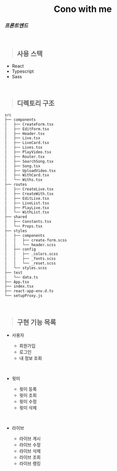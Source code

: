 <h1 align="center">Cono with me</h1>

### _프론트엔드_

<br />

> ## 사용 스택

- React
- Typescript
- Sass

<br>

> ## 디렉토리 구조

```bash
src
├── components
│   ├── CreateForm.tsx
│   ├── EditForm.tsx
│   ├── Header.tsx
│   ├── Live.tsx
│   ├── LiveCard.tsx
│   ├── Lives.tsx
│   ├── PlayVideo.tsx
│   ├── Router.tsx
│   ├── SearchSong.tsx
│   ├── Song.tsx
│   ├── UploadVideo.tsx
│   ├── WithCard.tsx
│   └── Withs.tsx
├── routes
│   ├── CreateLive.tsx
│   ├── CreateWith.tsx
│   ├── EditLive.tsx
│   ├── LiveList.tsx
│   ├── PlayLive.tsx
│   └── WithList.tsx
├── shared
│   ├── Constants.tsx
│   └── Props.tsx
├── styles
│   ├── components
│   │   ├── create-form.scss
│   │   └── header.scss
│   ├── config
│   │   ├── _colors.scss
│   │   ├── _fonts.scss
│   │   └── _reset.scss
│   └── styles.scss
├── test
│   └── data.ts
├── App.tsx
├── index.tsx
├── react-app-env.d.ts
└── setupProxy.js
```

<br>

> ## 구현 기능 목록

- 사용자

  - 회원가입
  - 로그인
  - 내 정보 조회

<br>

- 윗미

  - 윗미 등록
  - 윗미 조회
  - 윗미 수정
  - 윗미 삭제

<br>

- 라이브

  - 라이브 게시
  - 라이브 수정
  - 라이브 삭제
  - 라이브 조회
  - 라이브 랭킹

<br>

<br>
